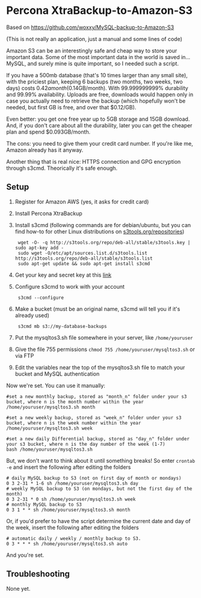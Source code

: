 Percona XtraBackup-to-Amazon-S3
===============================

Based on https://github.com/woxxy/MySQL-backup-to-Amazon-S3


(This is not really an application, just a manual and some lines of code)

Amazon S3 can be an interestingly safe and cheap way to store your important data. Some of the most important data in the world is saved in... MySQL, and surely mine is quite important, so I needed such a script.

If you have a 500mb database (that's 10 times larger than any small site), with the priciest plan, keeping 6 backups (two months, two weeks, two days) costs $0.42 a month ($0.14GB/month). With 99.999999999% durability and 99.99% availability. Uploads are free, downloads would happen only in case you actually need to retrieve the backup (which hopefully won't be needed, but first GB is free, and over that $0.12/GB).

Even better: you get one free year up to 5GB storage and 15GB download. And, if you don't care about all the durability, later you can get the cheaper plan and spend $0.093GB/month.

The cons: you need to give them your credit card number. If you're like me, Amazon already has it anyway.

Another thing that is real nice: HTTPS connection and GPG encryption through s3cmd. Theorically it's safe enough.

Setup
-----
1. Register for Amazon AWS (yes, it asks for credit card)
2. Install Percona XtraBackup
3. Install s3cmd (following commands are for debian/ubuntu, but you can find how-to for other Linux distributions on [s3tools.org/repositories](http://s3tools.org/repositories))

		wget -O- -q http://s3tools.org/repo/deb-all/stable/s3tools.key | sudo apt-key add -
		sudo wget -O/etc/apt/sources.list.d/s3tools.list http://s3tools.org/repo/deb-all/stable/s3tools.list
		sudo apt-get update && sudo apt-get install s3cmd
	
4. Get your key and secret key at this [link](https://aws-portal.amazon.com/gp/aws/developer/account/index.html?ie=UTF8&action=access-key)
4. Configure s3cmd to work with your account

		s3cmd --configure

6. Make a bucket (must be an original name, s3cmd will tell you if it's already used)

		s3cmd mb s3://my-database-backups
	
7. Put the mysqltos3.sh file somewhere in your server, like `/home/youruser`
8. Give the file 755 permissions `chmod 755 /home/youruser/mysqltos3.sh` or via FTP
9. Edit the variables near the top of the mysqltos3.sh file to match your bucket and MySQL authentication

Now we're set. You can use it manually:

	#set a new monthly backup, stored as "month_n" folder under your s3 bucket, where n is the month number within the year
	/home/youruser/mysqltos3.sh month
	
	#set a new weekly backup, stored as "week_n" folder under your s3 bucket, where n is the week number within the year
	/home/youruser/mysqltos3.sh week

	#set a new daily Differential backup, stored as "day_n" folder under your s3 bucket, where n is the day number of the week (1-7)
	bash /home/youruser/mysqltos3.sh
	
	
But, we don't want to think about it until something breaks! So enter `crontab -e` and insert the following after editing the folders

	# daily MySQL backup to S3 (not on first day of month or mondays)
	0 3 2-31 * 1-6 sh /home/youruser/mysqltos3.sh day
	# weekly MySQL backup to S3 (on mondays, but not the first day of the month)
	0 3 2-31 * 0 sh /home/youruser/mysqltos3.sh week
	# monthly MySQL backup to S3
	0 3 1 * * sh /home/youruser/mysqltos3.sh month

Or, if you'd prefer to have the script determine the current date and day of the week, insert the following after editing the folders

	# automatic daily / weekly / monthly backup to S3.
	0 3 * * * sh /home/youruser/mysqltos3.sh auto

And you're set.


Troubleshooting
---------------

None yet.

